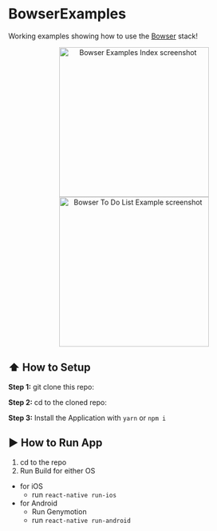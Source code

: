 #  BowserExamples

Working examples showing how to use the [Bowser](https://github.com/infinitered/ignite-ir-boilerplate-bowser) stack!

<p align="center">
  <a href="https://github.com/infinitered/ignite-ir-boilerplate-bowser"><img src="https://user-images.githubusercontent.com/6894653/40566821-65264a04-6027-11e8-9d82-7c3b68f5b24c.png" alt="Bowser Examples Index screenshot" width="300px"></a>
  <a href="https://github.com/infinitered/ignite-ir-boilerplate-bowser"><img src="https://user-images.githubusercontent.com/6894653/40566822-653b8798-6027-11e8-8629-316d96f81bde.png" alt="Bowser To Do List Example screenshot" width="300px"></a>
</p>


## :arrow_up: How to Setup

**Step 1:** git clone this repo:

**Step 2:** cd to the cloned repo:

**Step 3:** Install the Application with `yarn` or `npm i`


## :arrow_forward: How to Run App

1. cd to the repo
2. Run Build for either OS
  * for iOS
    * run `react-native run-ios`
  * for Android
    * Run Genymotion
    * run `react-native run-android`

